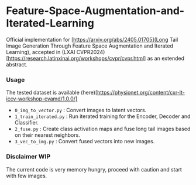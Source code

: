 # Feature-Space-Augmentation-and-Iterated-Learning
Official implementation for [https://arxiv.org/abs/2405.01705](Long Tail Image Generation Through Feature Space Augmentation and Iterated Learning), accepted in (LXAI CVPR2024)[https://research.latinxinai.org/workshops/cvpr/cvpr.html] as an extended abstract.

### Usage
The tested dataset is available (here)[https://physionet.org/content/cxr-lt-iccv-workshop-cvamd/1.0.0/] 

* `0_img_to_vector.py` : Convert images to latent vectors.
* `1_train_iterated.py` : Run iterated training for the Encoder, Decoder and Classifier.
* `2_fuse.py` : Create class activation maps and fuse long tail images based on their nearest neighbors.
* `3_vec_to_img.py` : Convert fused vectors into new images.
### Disclaimer WIP
The current code is very memory hungry, proceed with caution and start with few images. 
